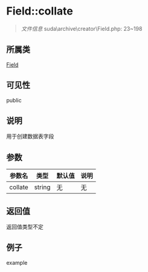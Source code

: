 # Field::collate

> *文件信息* suda\archive\creator\Field.php: 23~198
## 所属类 

[Field](../Field.md)

## 可见性

  public  
## 说明

用于创建数据表字段

## 参数

 
| 参数名 | 类型 | 默认值 | 说明 |
|--------|-----|-------|-------|
 | collate |  string | 无 | 无 |
## 返回值
返回值类型不定
## 例子

example